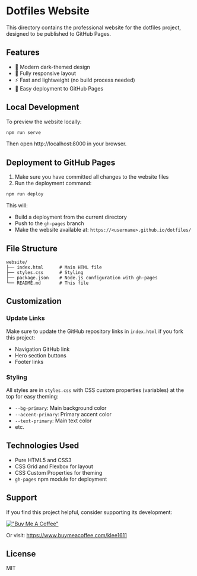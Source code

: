 # Dotfiles Website

This directory contains the professional website for the dotfiles project, designed to be published to GitHub Pages.

## Features

- 🎨 Modern dark-themed design
- 📱 Fully responsive layout
- ⚡ Fast and lightweight (no build process needed)
- 🚀 Easy deployment to GitHub Pages

## Local Development

To preview the website locally:

```bash
npm run serve
```

Then open http://localhost:8000 in your browser.

## Deployment to GitHub Pages

1. Make sure you have committed all changes to the website files
2. Run the deployment command:

```bash
npm run deploy
```

This will:
- Build a deployment from the current directory
- Push to the `gh-pages` branch
- Make the website available at: `https://<username>.github.io/dotfiles/`

## File Structure

```
website/
├── index.html      # Main HTML file
├── styles.css      # Styling
├── package.json    # Node.js configuration with gh-pages
└── README.md       # This file
```

## Customization

### Update Links
Make sure to update the GitHub repository links in `index.html` if you fork this project:
- Navigation GitHub link
- Hero section buttons
- Footer links

### Styling
All styles are in `styles.css` with CSS custom properties (variables) at the top for easy theming:
- `--bg-primary`: Main background color
- `--accent-primary`: Primary accent color
- `--text-primary`: Main text color
- etc.

## Technologies Used

- Pure HTML5 and CSS3
- CSS Grid and Flexbox for layout
- CSS Custom Properties for theming
- `gh-pages` npm module for deployment

## Support

If you find this project helpful, consider supporting its development:


[!["Buy Me A Coffee"](https://www.buymeacoffee.com/assets/img/custom_images/yellow_img.png)](https://www.buymeacoffee.com/klee1611)

Or visit: https://www.buymeacoffee.com/klee1611

## License

MIT
